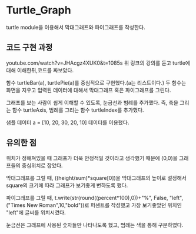 
# Turtle_Graph
turtle module을 이용해서 막대그래프와 파이그래프를 작성한다.

## 코드 구현 과정
youtube.com/watch?v=JHAcgz4XUK0&t=1085s
위 링크의 강의를 듣고 turtle에 대해 이해한뒤,코드를 짜보았다.

함수 turtleBar(a), turtlePie(a)를 중심적으로 구현했다.(a는 리스트이다.)
두 함수는 화면을 지우고 입력된 데이터에 대해서 막대그래프 혹은 파이그래프를 그린다.

그래프를 보는 사람이 쉽게 이해할 수 있도록, 눈금선과 범례를 추가했다.
즉, 축을 그리는 함수 turtleAxis, 범례를 그리는 함수 turtleIndex를 추가했다.

샘플 데이터 a = [10, 20, 30, 20, 10] 데이터를 이용했다.

## 유의한 점
위치가 정해져있을 때 그래프가 더욱 안정적일 것이라고 생각했기 때문에 (0,0)을 그래프들의 중심위치로 잡았다. 

막대그래프를 그릴 때, ((height/sum)*square[0])을 막대그래프의 높이로 설정해서 square의 크기에 따라 그래프가 보기좋게 변하도록 했다.

파이그래프를 그릴 때, t.write(str(round((percent*100),0))+"%", False, "left", ("Times New Roman",10,"bold"))로 퍼센트를 작성했고 가장 보기좋았던 위치인 "left"에 글씨를 위치시켰다.

눈금선은 그래프에 사용된 숫자들만 나타나도록 했고, 범례는 색을 통해 구분하였다.
